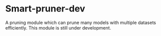 # Smart-pruner-dev
A pruning module which can prune many models with multiple datasets efficiently.
This module is still under development.
